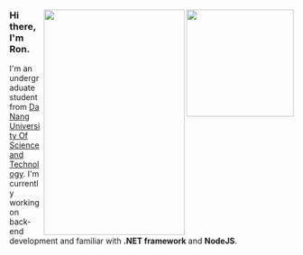 <div>
<img align='right' src='https://media.giphy.com/media/M9gbBd9nbDrOTu1Mqx/giphy.gif' width='190"'>
<img align=right src='https://media.giphy.com/media/M9gbBd9nbDrOTu1Mqx/giphy.gif' width=250px' height=400px>
<h3>Hi there, I'm Ron.</h3>

I'm an undergraduate student from <a href="http://dut.udn.vn/">Da Nang University Of Science and Technology</a>. I'm currently working on back-end development and familiar with **.NET framework** and **NodeJS**.
</div>
